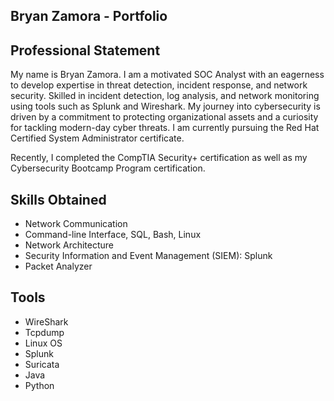 ## Bryan Zamora - Portfolio

## Professional Statement

My name is Bryan Zamora. I am a motivated SOC Analyst with an eagerness to develop expertise in threat detection, incident response, and network security. Skilled in incident detection, log analysis, and network monitoring using tools such as Splunk and Wireshark. My journey into cybersecurity is driven by a commitment to protecting organizational assets and a curiosity for tackling modern-day cyber threats. I am currently pursuing the Red Hat Certified System Administrator certificate. 

Recently, I completed the CompTIA Security+ certification as well as my Cybersecurity Bootcamp Program certification. 

## Skills Obtained
* Network Communication
* Command-line Interface, SQL, Bash, Linux
* Network Architecture
* Security Information and Event Management (SIEM): Splunk
* Packet Analyzer

## Tools
* WireShark
* Tcpdump
* Linux OS
* Splunk
* Suricata
* Java
* Python
